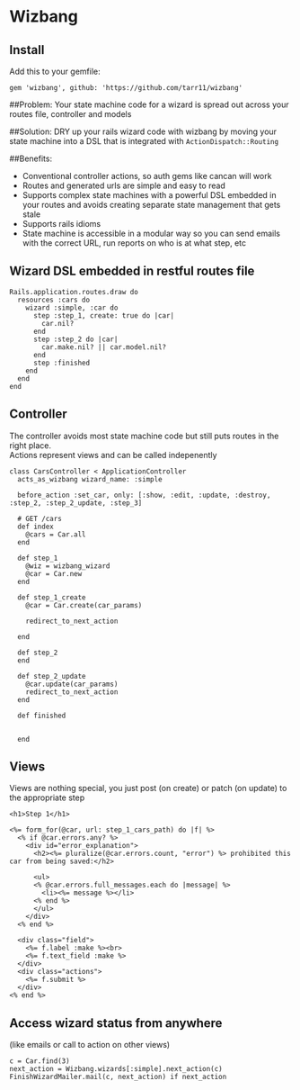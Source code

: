 # Wizbang

## Install
Add this to your gemfile:

`gem 'wizbang', github: 'https://github.com/tarr11/wizbang'`

##Problem:
Your state machine code for a wizard is spread out across your routes file, controller and models

##Solution:
DRY up your rails wizard code with wizbang by moving your state machine into a DSL that is integrated with `ActionDispatch::Routing`

##Benefits:
 
* Conventional controller actions, so auth gems like cancan will work
* Routes and generated urls are simple and easy to read
* Supports complex state machines with a powerful DSL embedded in your routes and avoids creating separate state management that gets stale
* Supports rails idioms  
* State machine is accessible in a modular way so you can send emails with the correct URL, run reports on who is at what step, etc


## Wizard DSL embedded in restful routes file
```
Rails.application.routes.draw do
  resources :cars do
    wizard :simple, :car do
      step :step_1, create: true do |car|
        car.nil?
      end
      step :step_2 do |car|
        car.make.nil? || car.model.nil?
      end
      step :finished
    end
  end
end
```

## Controller
The controller avoids most state machine code but still puts routes in the right place.  
Actions represent views and can be called indepenently
```
class CarsController < ApplicationController
  acts_as_wizbang wizard_name: :simple

  before_action :set_car, only: [:show, :edit, :update, :destroy, :step_2, :step_2_update, :step_3]

  # GET /cars
  def index
    @cars = Car.all
  end

  def step_1
    @wiz = wizbang_wizard
    @car = Car.new
  end

  def step_1_create
    @car = Car.create(car_params)

    redirect_to_next_action

  end

  def step_2
  end

  def step_2_update
    @car.update(car_params)
    redirect_to_next_action
  end

  def finished


  end
```

## Views
Views are nothing special, you just post (on create) or patch (on update) to the appropriate step
```
<h1>Step 1</h1>

<%= form_for(@car, url: step_1_cars_path) do |f| %>
  <% if @car.errors.any? %>
    <div id="error_explanation">
      <h2><%= pluralize(@car.errors.count, "error") %> prohibited this car from being saved:</h2>

      <ul>
      <% @car.errors.full_messages.each do |message| %>
        <li><%= message %></li>
      <% end %>
      </ul>
    </div>
  <% end %>

  <div class="field">
    <%= f.label :make %><br>
    <%= f.text_field :make %>
  </div>
  <div class="actions">
    <%= f.submit %>
  </div>
<% end %>
```

## Access wizard status from anywhere 
(like emails or call to action on other views)
```
c = Car.find(3)
next_action = Wizbang.wizards[:simple].next_action(c)
FinishWizardMailer.mail(c, next_action) if next_action
```
